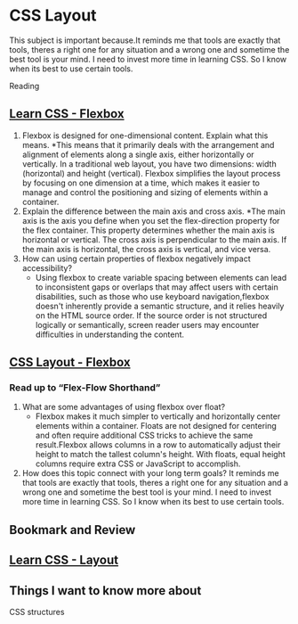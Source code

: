 # CSS Layout

This subject is important because.It reminds me that tools are exactly that tools, theres a right one for any situation and a wrong one and sometime the best tool is your mind. I need to invest more time in learning CSS. So I know when its best to use certain tools.




Reading

## [Learn CSS - Flexbox](https://web.dev/learn/css/flexbox/)

1. Flexbox is designed for one-dimensional content. Explain what this means.
   *This means that it primarily deals with the arrangement and alignment of elements along a single axis, either horizontally or vertically. In a traditional web layout, you have two dimensions: width (horizontal) and height (vertical). Flexbox simplifies the layout process by focusing on one dimension at a time, which makes it easier to manage and control the positioning and sizing of elements within a container.
2. Explain the difference between the main axis and cross axis.
   *The main axis is the axis you define when you set the flex-direction property for the flex container. This property determines whether the main axis is horizontal or vertical. The cross axis is perpendicular to the main axis. If the main axis is horizontal, the cross axis is vertical, and vice versa.
3. How can using certain properties of flexbox negatively impact accessibility?
   * Using flexbox to create variable spacing between elements can lead to inconsistent gaps or overlaps that may affect users with certain disabilities, such as those who use keyboard navigation,flexbox doesn't inherently provide a semantic structure, and it relies heavily on the HTML source order. If the source order is not structured logically or semantically, screen reader users may encounter difficulties in understanding the content.

## [CSS Layout - Flexbox](https://developer.mozilla.org/en-US/docs/Learn/CSS/CSS_layout/Flexbox)

### Read up to “Flex-Flow Shorthand”

1. What are some advantages of using flexbox over float?
   * Flexbox makes it much simpler to vertically and horizontally center elements within a container. Floats are not designed for centering and often require additional CSS tricks to achieve the same result.Flexbox allows columns in a row to automatically adjust their height to match the tallest column's height. With floats, equal height columns require extra CSS or JavaScript to accomplish.
2. How does this topic connect with your long term goals?
   It reminds me that tools are exactly that tools, theres a right one for any situation and a wrong one and sometime the best tool is your mind. I need to invest more time in learning CSS. So I know when its best to use certain tools.


## Bookmark and Review

## [Learn CSS - Layout](https://web.dev/learn/css/layout/)

## Things I want to know more about

CSS structures